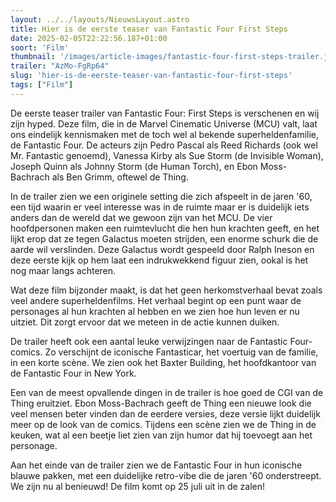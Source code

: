 ```yaml
---
layout: ../../layouts/NieuwsLayout.astro
title: Hier is de eerste teaser van Fantastic Four First Steps
date: 2025-02-05T22:22:56.187+01:00
soort: 'Film'
thumbnail: '/images/article-images/fantastic-four-first-steps-trailer.jpg'
trailer: "AzMo-FgRp64"
slug: 'hier-is-de-eerste-teaser-van-fantastic-four-first-steps'
tags: ["Film"]
---
```


De eerste teaser trailer van Fantastic Four: First Steps is verschenen en wij
zijn hyped. Deze film, die in de Marvel Cinematic Universe (MCU) valt, laat ons
eindelijk kennismaken met de toch wel al bekende superheldenfamilie, de
Fantastic Four. De acteurs zijn Pedro Pascal als Reed Richards (ook wel Mr.
Fantastic genoemd), Vanessa Kirby als Sue Storm (de Invisible Woman), Joseph
Quinn als Johnny Storm (de Human Torch), en Ebon Moss-Bachrach als Ben Grimm,
oftewel de Thing.

In de trailer zien we een originele setting die zich afspeelt in de jaren '60,
een tijd waarin er veel interesse was in de ruimte maar er is duidelijk iets
anders dan de wereld dat we gewoon zijn van het MCU. De vier hoofdpersonen maken
een ruimtevlucht die hen hun krachten geeft, en het lijkt erop dat ze tegen
Galactus moeten strijden, een enorme schurk die de aarde wil verslinden. Deze
Galactus wordt gespeeld door Ralph Ineson en deze eerste kijk op hem laat een
indrukwekkend figuur zien, ookal is het nog maar langs achteren.

Wat deze film bijzonder maakt, is dat het geen herkomstverhaal bevat zoals veel
andere superheldenfilms. Het verhaal begint op een punt waar de personages al
hun krachten al hebben en we zien hoe hun leven er nu uitziet. Dit zorgt ervoor
dat we meteen in de actie kunnen duiken.

De trailer heeft ook een aantal leuke verwijzingen naar de Fantastic
Four-comics. Zo verschijnt de iconische Fantasticar, het voertuig van de
familie, in een korte scène. We zien ook het Baxter Building, het hoofdkantoor
van de Fantastic Four in New York.

Een van de meest opvallende dingen in de trailer is hoe goed de CGI van de Thing
eruitziet. Ebon Moss-Bachrach geeft de Thing een nieuwe look die veel mensen
beter vinden dan de eerdere versies, deze versie lijkt duidelijk meer op de look
van de comics. Tijdens een scène zien we de Thing in de keuken, wat al een
beetje liet zien van zijn humor dat hij toevoegt aan het personage.

Aan het einde van de trailer zien we de Fantastic Four in hun iconische blauwe
pakken, met een duidelijke retro-vibe die de jaren '60 onderstreept. We zijn nu
al benieuwd! De film komt op 25 juli uit in de zalen!
